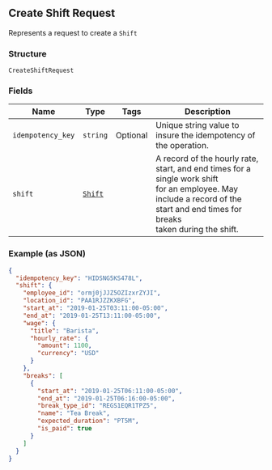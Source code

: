 ## Create Shift Request

Represents a request to create a `Shift`

### Structure

`CreateShiftRequest`

### Fields

| Name | Type | Tags | Description |
|  --- | --- | --- | --- |
| `idempotency_key` | `string` | Optional | Unique string value to insure the idempotency of the operation. |
| `shift` | [`Shift`](/doc/models/shift.md) |  | A record of the hourly rate, start, and end times for a single work shift <br>for an employee. May include a record of the start and end times for breaks <br>taken during the shift. |

### Example (as JSON)

```json
{
  "idempotency_key": "HIDSNG5KS478L",
  "shift": {
    "employee_id": "ormj0jJJZ5OZIzxrZYJI",
    "location_id": "PAA1RJZZKXBFG",
    "start_at": "2019-01-25T03:11:00-05:00",
    "end_at": "2019-01-25T13:11:00-05:00",
    "wage": {
      "title": "Barista",
      "hourly_rate": {
        "amount": 1100,
        "currency": "USD"
      }
    },
    "breaks": [
      {
        "start_at": "2019-01-25T06:11:00-05:00",
        "end_at": "2019-01-25T06:16:00-05:00",
        "break_type_id": "REGS1EQR1TPZ5",
        "name": "Tea Break",
        "expected_duration": "PT5M",
        "is_paid": true
      }
    ]
  }
}
```

